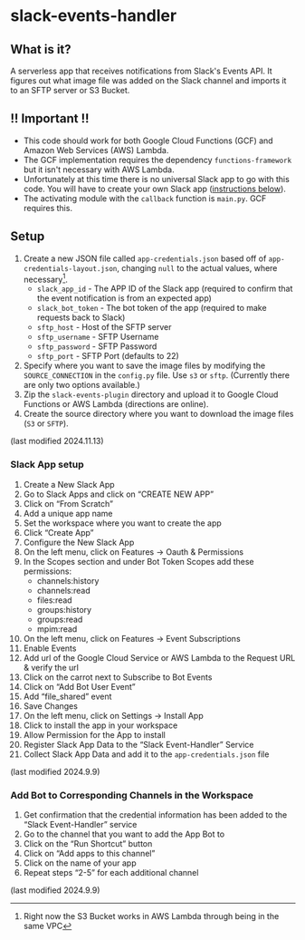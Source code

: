 # slack-events-handler

## What is it?
A serverless app that receives notifications from Slack's Events API. It figures out what image file was added on the
Slack channel and imports it to an SFTP server or S3 Bucket.

## !! Important !!
* This code should work for both Google Cloud Functions (GCF) and Amazon Web Services (AWS) Lambda.
* The GCF implementation requires the dependency `functions-framework` but it isn't necessary with AWS Lambda.
* Unfortunately at this time there is no universal Slack app to go with this code.
You will have to create your own Slack app ([instructions below](#slack-app-setup)).
* The activating module with the `callback` function is `main.py`. GCF requires this.

## Setup 
1. Create a new JSON file called `app-credentials.json` based off of `app-credentials-layout.json`, 
changing `null` to the actual values, where necessary[^1].
    * `slack_app_id` - The APP ID of the Slack app (required to confirm that the event notification is from an expected app)
    * `slack_bot_token` - The bot token of the app (required to make requests back to Slack)
    * `sftp_host` - Host of the SFTP server
    * `sftp_username` - SFTP Username
    * `sftp_password` - SFTP Password
    * `sftp_port` - SFTP Port (defaults to 22)
2. Specify where you want to save the image files by modifying the `SOURCE_CONNECTION` in the 
`config.py` file. Use `s3` or `sftp`. (Currently there are only two options available.)
3. Zip the `slack-events-plugin` directory and upload it to Google Cloud Functions or AWS Lambda (directions
are online).
4. Create the source directory where you want to download the image files (`S3` or `SFTP`).

[^1]: Right now the S3 Bucket works in AWS Lambda through being in the same VPC

(last modified 2024.11.13)

### Slack App setup
1. Create a New Slack App
2. Go to Slack Apps and click on “CREATE NEW APP”
3. Click on “From Scratch”
4. Add a unique app name
5. Set the workspace where you want to create the app
6. Click “Create App”
7. Configure the New Slack App
8. On the left menu, click on Features → Oauth & Permissions
9. In the Scopes section and under Bot Token Scopes add these permissions:
   * channels:history
   * channels:read
   * files:read
   * groups:history
   * groups:read
   * mpim:read
10. On the left menu, click on Features → Event Subscriptions
11. Enable Events
12. Add url of the Google Cloud Service or AWS Lambda to the Request URL & verify the url
13. Click on the carrot next to Subscribe to Bot Events
14. Click on “Add Bot User Event”
15. Add “file_shared” event
16. Save Changes
17. On the left menu, click on Settings → Install App
18. Click to install the app in your workspace
19. Allow Permission for the App to install
20. Register Slack App Data to the “Slack Event-Handler” Service
21. Collect Slack App Data and add it to the `app-credentials.json` file 

(last modified 2024.9.9)

### Add Bot to Corresponding Channels in the Workspace
1. Get confirmation that the credential information has been added to the “Slack Event-Handler” service
2. Go to the channel that you want to add the App Bot to
3. Click on the “Run Shortcut” button 
4. Click on “Add apps to this channel”
5. Click on the name of your app
6. Repeat steps “2-5” for each additional channel

(last modified 2024.9.9)
